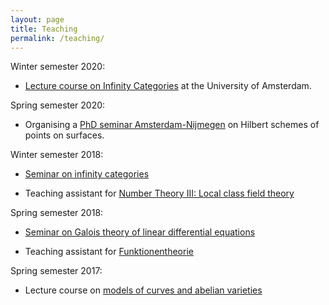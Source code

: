 ```yaml
---
layout: page
title: Teaching
permalink: /teaching/
---
```


Winter semester 2020:

* [Lecture course on Infinity Categories](https://simon-pepin.github.io/teaching/inf_cats_SS20.html) at the University of Amsterdam.

Spring semester 2020:

* Organising a [PhD seminar Amsterdam-Nijmegen](https://simon-pepin.github.io/teaching/hilbert_SS20.html) on Hilbert schemes of points on surfaces.

Winter semester 2018: 

* [Seminar on infinity categories](https://simon-pepin.github.io/teaching/inf_cats_WS18.html)

* Teaching assistant for [Number Theory III: Local class field theory](http://www.mi.fu-berlin.de/en/math/groups/arithmetic_geometry/teaching/numbthe_wise1819.html)

Spring semester 2018:

* [Seminar on Galois theory of linear differential equations](https://simon-pepin.github.io/teaching/diff_gal_FS18.html)

* Teaching assistant for [Funktionentheorie](http://www.math.fu-berlin.de/altmann/LEHRE/xx18_SS_FT/xx18_SS_FT.html)

Spring semester 2017:

* Lecture course on [models of curves and abelian varieties](https://simon-pepin.github.io/teaching/models_FS17.html)

